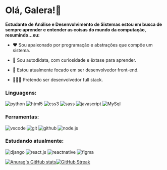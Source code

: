 # Olá, Galera!👋

**Estudante de Análise e Desenvolvimento de Sistemas estou em busca de sempre aprender e entender as coisas do mundo da computação, resumindo...eu:**

* ❤️ Sou apaixonado por programação e abstrações que compõe um sistema.

* 👀 Sou autodidata, com curiosidade e êxtase para aprender.

* 🎯 Estou atualmente focado em ser desenvolvedor front-end.

* 👨🏻‍💻 Pretendo ser desenvolvedor full stack.

### Linguagens:
![python](https://img.shields.io/badge/PYTHON-306998?&logo=python&logoColor=ffdd54&style=flat-square&logoWidth=25) ![html5](https://img.shields.io/badge/HTML-e34c26?&logo=html5&logoColor=ffffff&style=flat-square&logoWidth=30) ![css3](https://img.shields.io/badge/CSS3-2965f1?&logo=css3&logoColor=ffffff&style=flat-square&logoWidth=30) ![sass](https://img.shields.io/badge/SASS-c95e92?&logo=sass&logoColor=ffffff&style=flat-square&logoWidth=30) ![javascript](https://img.shields.io/badge/JAVASCRIPT-323330?&logo=javascript&logoColor=f0db4f&style=flat-square&logoWidth=30) ![MySql](https://img.shields.io/badge/MYSQL-00758F?&logo=mysql&logoColor=white&style=flat-square&logoWidth=30)

### Ferramentas:
![vscode](https://img.shields.io/badge/VS%20CODE-0078d7?&logo=visualstudiocode&logoColor=white&style=flat-square&logoWidth=30) ![git](https://img.shields.io/badge/GIT-f34f29?&logo=git&logoColor=white&style=flat-square&logoWidth=30) ![github](https://img.shields.io/badge/GITHUB-414141?&logo=github&logoColor=white&style=flat-square&logoWidth=30) ![node.js](https://img.shields.io/badge/NODE.JS-68A063?&logo=node.js&logoColor=303030&style=flat-square&logoWidth=30) 
 
### Estudando atualmente:
![django](https://img.shields.io/badge/DJANGO-092e20?&logo=django&logoColor=white&style=flat-square&logoWidth=30) ![react.js](https://img.shields.io/badge/REACT.JS-61DAFB?&logo=react&logoColor=303030&style=flat-square&logoWidth=30) ![reactnative](https://img.shields.io/badge/REACT_NATIVE_-282c34?&logo=react&logoColor=61DAFB&style=flat-square&logoWidth=30) ![figma](https://img.shields.io/badge/FIGMA-7e6df9?&logo=figma&logoColor=ffffff&style=flat-square&logoWidth=30)
 
[![Anurag's GitHub stats](https://github-readme-stats.vercel.app/api?username=jonathassc&show_icons=true&theme=radical)](https://github.com/anuraghazra/github-readme-stats)[![GitHub Streak](https://github-readme-streak-stats.herokuapp.com/?user=jonathassc&theme=radical)](https://git.io/streak-stats)
